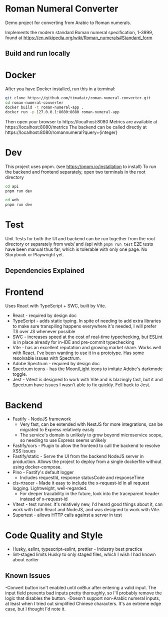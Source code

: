 # Roman Numeral Converter

Demo project for converting from Arabic to Roman numerals.

Implements the modern standard Roman numeral specification, 1-3999, found at https://en.wikipedia.org/wiki/Roman_numerals#Standard_form


## Build and run locally

# Docker

After you have Docker installed, run this in a terminal:

```bash
git clone https://github.com/timadair/roman-numeral-converter.git
cd roman-numeral-converter
docker build -t roman-numeral-app .
docker run -p 127.0.0.1:8080:8080 roman-numeral-app
```
Then open your browser to https://localhost:8080
Metrics are available at https://localhost:8080/metrics
The backend can be called directly at https://localhost:8080/romannumeral?query={integer}

# Dev

This project uses pnpm.  (see https://pnpm.io/installation to install)
To run the backend and frontend separately, open two terminals in the root directory

```bash
cd api
pnpm run dev
```

```bash
cd web
pnpm run dev
```

# Test

Unit Tests for both the UI and backend can be run together from the root directory or separately from web/ and /api with `pnpm run test`
E2E tests have been manual thus far, which is tolerable with only one page.  No Storybook or Playwright yet.

## Dependencies Explained

# Frontend

Uses React with TypeScript + SWC, built by Vite.
- React - required by design doc
- TypeScript - adds static typing.  In spite of needing to add extra libraries to make sure transpiling happens everywhere it's needed, I will prefer TS over JS whenever possible
- SWC - increases speed at the cost of real-time typechecking, but ESLint is in place already for in-IDE and pre-commit typechecking
- Vite - has an excellent reputation and growing market share.  Works well with React.  I've been wanting to use it in a prototype.  Has some resolvable issues with Spectrum.
- Adobe Spectrum - required by design doc
- Spectrum icons - has the Moon/Light icons to imitate Adobe's darkmode toggle.
- Jest - Vitest is designed to work with Vite and is blazingly fast, but it and Spectrum have issues I wasn't able to fix quickly.  Fell back to Jest.

# Backend

- Fastify - NodeJS framework
  - Very fast, can be extended with NestJS for more integrations, can be migrated to Express relatively easily
  - The service's domain is unlikely to grow beyond microservice scope, so needing to use Express seems unlikely
- Fastify/cors - Plugin to allow the frontend to call the backend to resolve XSS issues
- Fastify/static - Serve the UI from the backend NodeJS server in production.  Allows the project to deploy from a single dockerfile without using docker-compose.
- Pino - Fastify's default logger
  - Includes requestId, response statusCode and responseTime
- cls-rtracer - Made it easy to include the x-request-id in all request logging.  Lightweight, well-regarded.
  - For deeper tracability in the future, look into the traceparent header instead of x-request-id
- Vitest - test runner.  It's relatively new, I'd heard good things about it, can work with both React and NodeJS, and was designed to work with Vite.
- Supertest - allows HTTP calls against a server in test

# Code Quality and Style

- Husky, eslint, typescript-eslint, prettier - Industry best practice
- lint-staged limits Husky to only staged files, which I wish I had known about earlier

## Known Issues

-Convert button isn't enabled until onBlur after entering a valid input.  The input field prevents bad inputs pretty thoroughly, so I'll probably remove the logic that disables the button.
-Doesn't support non-Arabic numeral inputs, at least when I tried out simplified Chinese characters.  It's an extreme edge case, but I thought I'd note it.